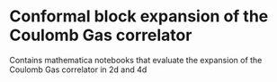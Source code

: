 # Conformal block expansion of the Coulomb Gas correlator 
Contains mathematica notebooks that evaluate the expansion of the Coulomb Gas correlator in 2d and 4d
